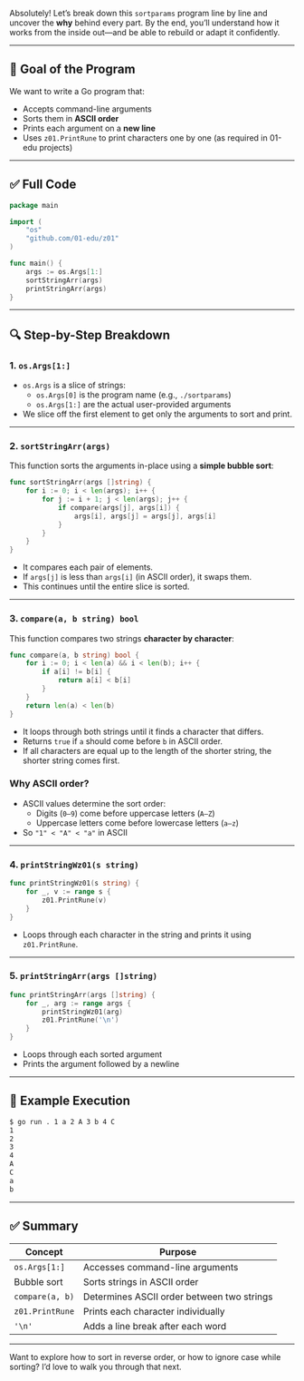 Absolutely! Let’s break down this `sortparams` program line by line and uncover the **why** behind every part. By the end, you’ll understand how it works from the inside out—and be able to rebuild or adapt it confidently.

---

## 🧠 Goal of the Program

We want to write a Go program that:

- Accepts command-line arguments
- Sorts them in **ASCII order**
- Prints each argument on a **new line**
- Uses `z01.PrintRune` to print characters one by one (as required in 01-edu projects)

---

## ✅ Full Code

```go
package main

import (
	"os"
	"github.com/01-edu/z01"
)

func main() {
	args := os.Args[1:]
	sortStringArr(args)
	printStringArr(args)
}
```

---

## 🔍 Step-by-Step Breakdown

### 1. `os.Args[1:]`

- `os.Args` is a slice of strings:
  - `os.Args[0]` is the program name (e.g., `./sortparams`)
  - `os.Args[1:]` are the actual user-provided arguments
- We slice off the first element to get only the arguments to sort and print.

---

### 2. `sortStringArr(args)`

This function sorts the arguments in-place using a **simple bubble sort**:

```go
func sortStringArr(args []string) {
	for i := 0; i < len(args); i++ {
		for j := i + 1; j < len(args); j++ {
			if compare(args[j], args[i]) {
				args[i], args[j] = args[j], args[i]
			}
		}
	}
}
```

- It compares each pair of elements.
- If `args[j]` is less than `args[i]` (in ASCII order), it swaps them.
- This continues until the entire slice is sorted.

---

### 3. `compare(a, b string) bool`

This function compares two strings **character by character**:

```go
func compare(a, b string) bool {
	for i := 0; i < len(a) && i < len(b); i++ {
		if a[i] != b[i] {
			return a[i] < b[i]
		}
	}
	return len(a) < len(b)
}
```

- It loops through both strings until it finds a character that differs.
- Returns `true` if `a` should come before `b` in ASCII order.
- If all characters are equal up to the length of the shorter string, the shorter string comes first.

### Why ASCII order?

- ASCII values determine the sort order:
  - Digits (`0–9`) come before uppercase letters (`A–Z`)
  - Uppercase letters come before lowercase letters (`a–z`)
- So `"1" < "A" < "a"` in ASCII

---

### 4. `printStringWz01(s string)`

```go
func printStringWz01(s string) {
	for _, v := range s {
		z01.PrintRune(v)
	}
}
```

- Loops through each character in the string and prints it using `z01.PrintRune`.

---

### 5. `printStringArr(args []string)`

```go
func printStringArr(args []string) {
	for _, arg := range args {
		printStringWz01(arg)
		z01.PrintRune('\n')
	}
}
```

- Loops through each sorted argument
- Prints the argument followed by a newline

---

## 🧪 Example Execution

```bash
$ go run . 1 a 2 A 3 b 4 C
1
2
3
4
A
C
a
b
```

---

## ✅ Summary

| Concept | Purpose |
|--------|---------|
| `os.Args[1:]` | Accesses command-line arguments |
| Bubble sort | Sorts strings in ASCII order |
| `compare(a, b)` | Determines ASCII order between two strings |
| `z01.PrintRune` | Prints each character individually |
| `'\n'` | Adds a line break after each word |

---

Want to explore how to sort in reverse order, or how to ignore case while sorting? I’d love to walk you through that next.
